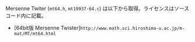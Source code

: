 Mersenne Twiter (`mt64.h`, `mt19937-64.c`) は以下から取得。ライセンスはソースコード内に記載。
- [64bit版 Mersenne Twister]`http://www.math.sci.hiroshima-u.ac.jp/m-mat/MT/mt64.html`

